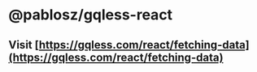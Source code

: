 # @pablosz/gqless-react

## Visit [https://gqless.com/react/fetching-data](https://gqless.com/react/fetching-data)
